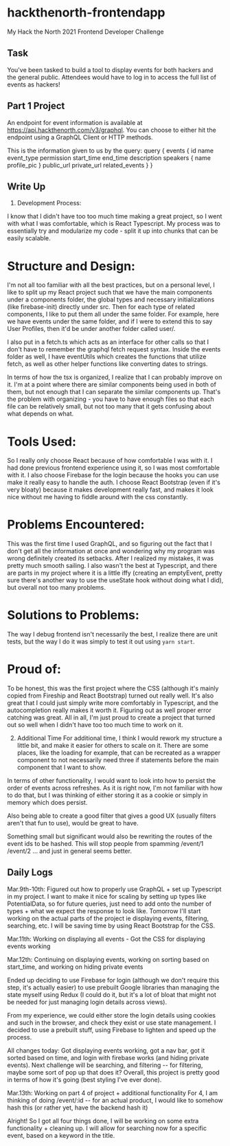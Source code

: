 # hackthenorth-frontendapp
My Hack the North 2021 Frontend Developer Challenge

## Task
You've been tasked to build a tool to display events for both hackers and the general public. Attendees would have to log in to access the full list of events as hackers!

## Part 1 Project
An endpoint for event information is available at https://api.hackthenorth.com/v3/graphql. You can choose to either hit the endpoint using a GraphQL Client or HTTP methods.

This is the information given to us by the query:
query {
  events {
    id
    name
    event_type
    permission
    start_time
    end_time
    description
    speakers {
      name
      profile_pic
    }
    public_url
    private_url
    related_events
  }
}

## Write Up
1. Development Process:

I know that I didn't have too too much time making a great project, so I went with what I was comfortable, which is React Typescript. My process was to essentially try and modularize my code - split it up into chunks that can be easily scalable.
# Structure and Design:
I'm not all too familiar with all the best practices, but on a personal level, I like to split up my React project such that we have the main components under a components folder, the global types and necessary initializations (like firebase-init) directly under src. Then for each type of related components, I like to put them all under the same folder. For example, here we have events under the same folder, and if I were to extend this to say User Profiles, then it'd be under another folder called user/. 

I also put in a fetch.ts which acts as an interface for other calls so that I don't have to remember the graphql fetch request syntax. Inside the events folder as well, I have eventUtils which creates the functions that utilize fetch, as well as other helper functions like converting dates to strings. 

In terms of how the tsx is organized, I realize that I can probably improve on it. I'm at a point where there are similar components being used in both of them, but not enough that I can separate the similar components up. That's the problem with organizing - you have to have enough files so that each file can be relatively small, but not too many that it gets confusing about what depends on what.

# Tools Used:
So I really only choose React because of how comfortable I was with it. I had done previous frontend experience using it, so I was most comfortable with it. I also choose Firebase for the login because the hooks you can use make it really easy to handle the auth. I choose React Bootstrap (even if it's very bloaty) because it makes development really fast, and makes it look nice without me having to fiddle around with the css constantly.

# Problems Encountered:
This was the first time I used GraphQL, and so figuring out the fact that I don't get all the information at once and wondering why my program was wrong definitely created its setbacks. After I realized my mistakes, it was pretty much smooth sailing. I also wasn't the best at Typescript, and there are parts in my project where it is a little iffy (creating an emptyEvent, pretty sure there's another way to use the useState hook without doing what I did), but overall not too many problems.

# Solutions to Problems:
The way I debug frontend isn't necessarily the best, I realize there are unit tests, but the way I do it was simply to test it out using `yarn start`.

# Proud of:
To be honest, this was the first project where the CSS (although it's mainly copied from Fireship and React Bootstrap) turned out really well. It's also great that I could just simply write more comfortably in Typescript, and the autocompletion really makes it worth it. Figuring out as well proper error catching was great. All in all, I'm just proud to create a project that turned out so well when I didn't have too too much time to work on it.

2. Additional Time
For additional time, I think I would rework my structure a little bit, and make it easier for others to scale on it. There are some places, like the loading for example, that can be recreated as a wrapper component to not necessarily need three if statements before the main component that I want to show.

In terms of other functionality, I would want to look into how to persist the order of events across refreshes. As it is right now, I'm not familiar with how to do that, but I was thinking of either storing it as a cookie or simply in memory which does persist.

Also being able to create a good filter that gives a good UX (usually filters aren't that fun to use), would be great to have.

Something small but significant would also be rewriting the routes of the event ids to be hashed. This will stop people from spamming /event/1 /event/2 ... and just in general seems better.

## Daily Logs
Mar.9th-10th: Figured out how to properly use GraphQL + set up Typescript in my project. I want to make it nice for scaling by setting up types like PotentialData, so for future queries, just need to add onto the number of types + what we expect the response to look like. Tomorrow I'll start working on the actual parts of the project ie displaying events, filtering, searching, etc. I will be saving time by using React Bootstrap for the CSS.

Mar.11th: Working on displaying all events - Got the CSS for displaying events working

Mar.12th: Continuing on displaying events, working on sorting based on start_time, and working on hiding private events

Ended up deciding to use Firebase for login (although we don't require this step, it's actually easier) to use prebuilt Google libraries than managing the state myself using Redux (I could do it, but it's a lot of bloat that might not be needed for just managing login details across views).

From my experience, we could either store the login details using cookies and such in the browser, and check they exist or use state management. I decided to use a prebuilt stuff, using Firebase to lighten and speed up the process.

All changes today: Got displaying events working, got a nav bar, got it sorted based on time, and login with firebase works (and hiding private events). Next challenge will be searching, and filtering -- for filtering, maybe some sort of pop up that does it? Overall, this project is pretty good in terms of how it's going (best styling I've ever done).

Mar.13th: Working on part 4 of project + additional functionality
For 4, I am thinking of doing /event/:id -- for an actual product, I would like to somehow hash this (or rather yet, have the backend hash it)

Alright! So I got all four things done, I will be working on some extra functionality + cleaning up. I will allow for searching now for a specific event, based on a keyword in the title.